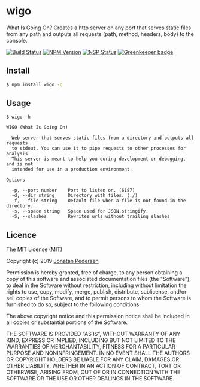 # wigo
What Is Going On? Creates a http server on any port that serves static files from any path and outputs all requests (path, method, headers, body) to the console.

[![Build Status](https://travis-ci.org/jonatanpedersen/wigo.svg?branch=master)](https://travis-ci.org/jonatanpedersen/wigo)
[![NPM Version](https://img.shields.io/npm/v/wigo.svg)](https://www.npmjs.com/package/wigo)
[![NSP Status](https://nodesecurity.io/orgs/jonatanpedersen/projects/c28b3818-69b8-4cf9-90f3-524a5e520692/badge)](https://nodesecurity.io/orgs/jonatanpedersen/projects/c28b3818-69b8-4cf9-90f3-524a5e520692)
[![Greenkeeper badge](https://badges.greenkeeper.io/jonatanpedersen/wigo.svg)](https://greenkeeper.io/)

## Install
``` bash
$ npm install wigo -g
```

## Usage

```
$ wigo -h

WIGO (What Is Going On)

  Web server that serves static files from a directory and outputs all requests
  to stdout. You can use it to pipe requests to other processes for analysis.
  This server is meant to help you during development or debugging, and is not
  intended for use in a production environment.

Options

  -p, --port number    Port to listen on. (6187)
  -d, --dir string     Directory with files. (./)
  -f, --file string    Default file when a file is not found in the directory.
  -s, --space string   Space used for JSON.stringify.
  -S, --slashes        Rewrites urls without trailing slashes
```

## Licence
The MIT License (MIT)

Copyright (c) 2019 [Jonatan Pedersen](https://www.jonatanpedersen.com/)

Permission is hereby granted, free of charge, to any person obtaining a copy
of this software and associated documentation files (the "Software"), to deal
in the Software without restriction, including without limitation the rights
to use, copy, modify, merge, publish, distribute, sublicense, and/or sell
copies of the Software, and to permit persons to whom the Software is
furnished to do so, subject to the following conditions:

The above copyright notice and this permission notice shall be included in
all copies or substantial portions of the Software.

THE SOFTWARE IS PROVIDED "AS IS", WITHOUT WARRANTY OF ANY KIND, EXPRESS OR
IMPLIED, INCLUDING BUT NOT LIMITED TO THE WARRANTIES OF MERCHANTABILITY,
FITNESS FOR A PARTICULAR PURPOSE AND NONINFRINGEMENT. IN NO EVENT SHALL THE
AUTHORS OR COPYRIGHT HOLDERS BE LIABLE FOR ANY CLAIM, DAMAGES OR OTHER
LIABILITY, WHETHER IN AN ACTION OF CONTRACT, TORT OR OTHERWISE, ARISING FROM,
OUT OF OR IN CONNECTION WITH THE SOFTWARE OR THE USE OR OTHER DEALINGS IN
THE SOFTWARE.
